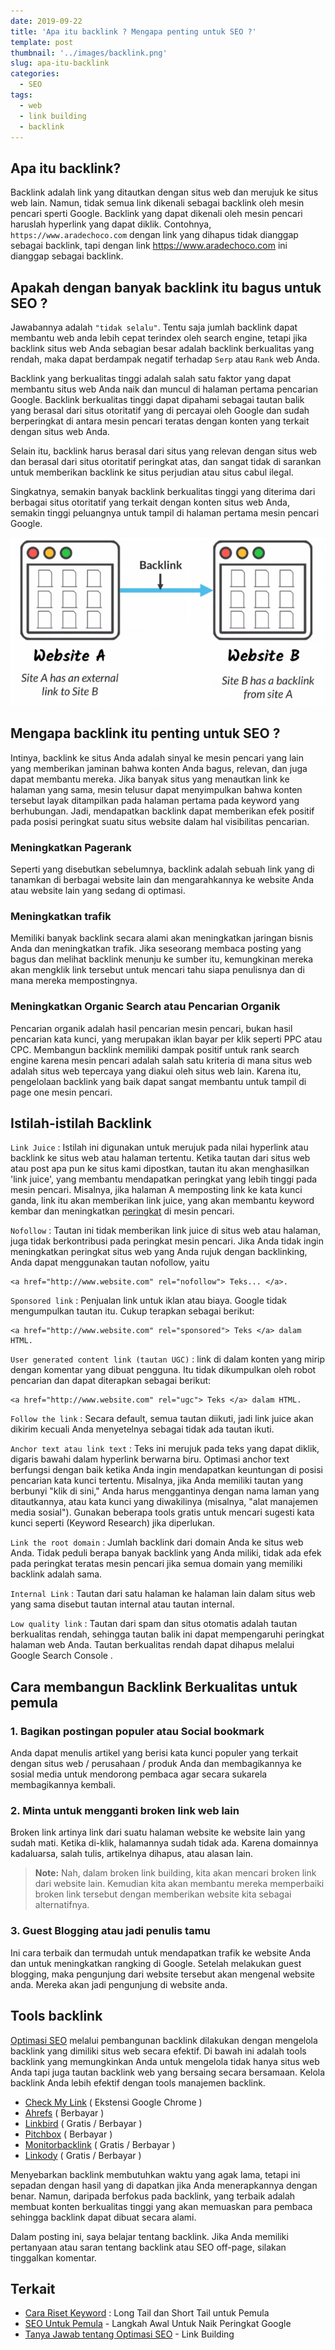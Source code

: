 ```yaml
---
date: 2019-09-22
title: 'Apa itu backlink ? Mengapa penting untuk SEO ?'
template: post
thumbnail: '../images/backlink.png'
slug: apa-itu-backlink
categories:
  - SEO
tags:
  - web
  - link building
  - backlink
---
```


## Apa itu backlink?

Backlink adalah link yang ditautkan dengan situs web dan merujuk ke situs web lain. Namun, tidak semua link dikenali sebagai backlink oleh mesin pencari sperti Google. Backlink yang dapat dikenali oleh mesin pencari haruslah hyperlink yang dapat diklik. Contohnya, `https://www.aradechoco.com` dengan link yang dihapus tidak dianggap sebagai backlink, tapi dengan link https://www.aradechoco.com 
ini dianggap sebagai backlink.

## Apakah dengan banyak backlink itu bagus untuk SEO ? 
Jawabannya adalah `"tidak selalu"`. Tentu saja jumlah backlink dapat membantu web anda lebih cepat terindex oleh search engine, tetapi jika backlink situs web Anda sebagian besar adalah backlink berkualitas yang rendah, maka dapat berdampak negatif terhadap `Serp` atau `Rank` web Anda.

Backlink yang berkualitas tinggi adalah salah satu faktor yang dapat membantu situs web Anda naik dan muncul di halaman pertama pencarian Google. Backlink berkualitas tinggi dapat dipahami sebagai tautan balik yang berasal dari situs otoritatif yang di percayai oleh Google dan sudah berperingkat di antara mesin pencari teratas dengan konten yang terkait dengan situs web Anda.

Selain itu, backlink harus berasal dari situs yang relevan dengan situs web dan berasal dari situs otoritatif peringkat atas, dan sangat tidak di sarankan untuk memberikan backlink ke situs perjudian atau situs cabul ilegal.

Singkatnya, semakin banyak backlink berkualitas tinggi yang diterima dari berbagai situs otoritatif yang terkait dengan konten situs web Anda, semakin tinggi peluangnya untuk tampil di halaman pertama mesin pencari Google.


![](../images/gambar-backlink.png)


## Mengapa backlink itu penting untuk SEO ?

Intinya, backlink ke situs Anda adalah sinyal ke mesin pencari yang lain yang memberikan jaminan bahwa konten Anda bagus, relevan, dan juga dapat membantu mereka. Jika banyak situs yang menautkan link ke halaman yang sama, mesin telusur dapat menyimpulkan bahwa konten tersebut layak ditampilkan pada halaman pertama pada keyword yang berhubungan.
Jadi, mendapatkan backlink dapat memberikan efek positif pada posisi peringkat suatu situs website dalam hal visibilitas pencarian.

### Meningkatkan Pagerank

Seperti yang disebutkan sebelumnya, backlink adalah sebuah link yang di tanamkan di berbagai website lain dan mengarahkannya ke website Anda atau website lain yang sedang di optimasi. 


### Meningkatkan trafik
Memiliki banyak backlink secara alami akan meningkatkan jaringan bisnis Anda dan meningkatkan trafik. Jika seseorang membaca posting yang bagus dan melihat backlink menunju ke sumber itu, kemungkinan mereka akan mengklik link tersebut untuk mencari tahu siapa penulisnya dan di mana mereka mempostingnya.

### Meningkatkan Organic Search atau Pencarian Organik 
Pencarian organik adalah hasil pencarian mesin pencari, bukan hasil pencarian kata kunci, yang merupakan iklan bayar per klik seperti PPC atau CPC. Membangun backlink memiliki dampak positif untuk rank search engine karena mesin pencari adalah salah satu kriteria di mana situs web adalah situs web tepercaya yang diakui oleh situs web lain. Karena itu, pengelolaan backlink yang baik dapat sangat membantu untuk tampil di page one mesin pencari.


## Istilah-istilah Backlink

`Link Juice` : Istilah ini digunakan untuk merujuk pada nilai hyperlink atau backlink ke situs web atau halaman tertentu. Ketika tautan dari situs web atau post apa pun ke situs kami dipostkan, tautan itu akan menghasilkan 'link juice', yang membantu mendapatkan peringkat yang lebih tinggi pada mesin pencari. Misalnya, jika halaman A memposting link ke kata kunci ganda, link itu akan memberikan link juice, yang akan membantu keyword kembar dan meningkatkan [peringkat](https://www.aradechoco.com/cara-mengetahui-peringkat-situs-web/) di mesin pencari.
 

`Nofollow` : Tautan ini tidak memberikan link juice di situs web atau halaman, juga tidak berkontribusi pada peringkat mesin pencari. Jika Anda tidak ingin meningkatkan peringkat situs web yang Anda rujuk dengan backlinking, Anda dapat menggunakan tautan nofollow, yaitu 

```
<a href="http://www.website.com" rel="nofollow"> Teks... </a>.
```
 

`Sponsored link` : Penjualan link untuk iklan atau biaya. Google tidak mengumpulkan tautan itu. Cukup terapkan sebagai berikut:

```
<a href="http://www.website.com" rel="sponsored"> Teks </a> dalam HTML.
```
 

`User generated content link (tautan UGC)` : link di dalam konten yang mirip dengan komentar yang dibuat pengguna. Itu tidak dikumpulkan oleh robot pencarian dan dapat diterapkan sebagai berikut:

```
<a href="http://www.website.com" rel="ugc"> Teks </a> dalam HTML.
```
 

`Follow the link` : Secara default, semua tautan diikuti, jadi link juice akan dikirim kecuali Anda menyetelnya sebagai tidak ada tautan ikuti.
 

`Anchor text atau link text` : Teks ini merujuk pada teks yang dapat diklik, digaris bawahi dalam hyperlink berwarna biru. Optimasi anchor text berfungsi dengan baik ketika Anda ingin mendapatkan keuntungan di posisi pencarian kata kunci tertentu. Misalnya, jika Anda memiliki tautan yang berbunyi "klik di sini," Anda harus menggantinya dengan nama laman yang ditautkannya, atau kata kunci yang diwakilinya (misalnya, "alat manajemen media sosial"). Gunakan beberapa tools gratis untuk mencari sugesti kata kunci seperti (Keyword Research) jika diperlukan.
 

`Link the root domain` : Jumlah backlink dari domain Anda ke situs web Anda. Tidak peduli berapa banyak backlink yang Anda miliki, tidak ada efek pada peringkat teratas mesin pencari jika semua domain yang memiliki backlink adalah sama.
 

`Internal Link` : Tautan dari satu halaman ke halaman lain dalam situs web yang sama disebut tautan internal atau tautan internal.
 

`Low quality link` : Tautan dari spam dan situs otomatis adalah tautan berkualitas rendah, sehingga tautan balik ini dapat mempengaruhi peringkat halaman web Anda. Tautan berkualitas rendah dapat dihapus melalui Google Search Console .


## Cara membangun Backlink Berkualitas untuk pemula

### 1. Bagikan postingan populer atau Social bookmark
Anda dapat menulis artikel yang berisi kata kunci populer yang terkait dengan situs web / perusahaan / produk Anda dan membagikannya ke sosial media untuk mendorong pembaca agar secara sukarela membagikannya kembali.

### 2. Minta untuk mengganti broken link web lain

Broken link artinya link dari suatu halaman website ke website lain yang sudah mati. Ketika di-klik, halamannya sudah tidak ada. Karena domainnya kadaluarsa, salah tulis, artikelnya dihapus, atau alasan lain.

> **Note:** Nah, dalam broken link building, kita akan mencari broken link dari website lain. Kemudian kita akan membantu mereka memperbaiki broken link tersebut dengan memberikan website kita sebagai alternatifnya.

### 3. Guest Blogging atau jadi penulis tamu

Ini cara terbaik dan termudah untuk mendapatkan trafik ke website Anda dan untuk meningkatkan rangking di Google.
Setelah melakukan guest blogging, maka pengunjung dari website tersebut akan mengenal website anda. Mereka akan jadi pengunjung di website anda.

## Tools backlink

[Optimasi SEO](https://www.aradechoco.com/SEO-untuk-pemula/) melalui pembangunan backlink dilakukan dengan mengelola backlink yang dimiliki situs web secara efektif. Di bawah ini adalah tools backlink yang memungkinkan Anda untuk mengelola tidak hanya situs web Anda tapi juga tautan backlink web yang bersaing secara bersamaan. Kelola backlink Anda lebih efektif dengan tools manajemen backlink.

- [Check My Link](https://chrome.google.com/webstore/detail/check-my-links/ojkcdipcgfaekbeaelaapakgnjflfglf) ( Ekstensi Google Chrome )
- [Ahrefs](https://www.ahrefs.com/) ( Berbayar )
- [Linkbird](https://www.linkbird.com/en/) ( Gratis / Berbayar )
- [Pitchbox](http://pitchbox.com/) ( Berbayar )
- [Monitorbacklink](https://monitorbacklinks.com/) ( Gratis / Berbayar )
- [Linkody](https://www.linkody.com/) ( Gratis / Berbayar )

Menyebarkan backlink membutuhkan waktu yang agak lama, tetapi ini sepadan dengan hasil yang di dapatkan jika Anda menerapkannya dengan benar. Namun, daripada berfokus pada backlink, yang terbaik adalah membuat konten berkualitas tinggi yang akan memuaskan para pembaca sehingga backlink dapat dibuat secara alami.

Dalam posting ini, saya belajar tentang backlink. Jika Anda memiliki pertanyaan atau saran tentang backlink atau SEO off-page, silakan tinggalkan komentar.


## Terkait 

- [Cara Riset Keyword](https://www.aradechoco.com/cara-riset-keyword-untuk-pemula/) : Long Tail dan Short Tail untuk Pemula
- [SEO Untuk Pemula](https://www.aradechoco.com/SEO-untuk-pemula/) - Langkah Awal Untuk Naik Peringkat Google 
- [Tanya Jawab tentang Optimasi SEO](https://www.aradechoco.com/seo-link-building/) - Link Building


